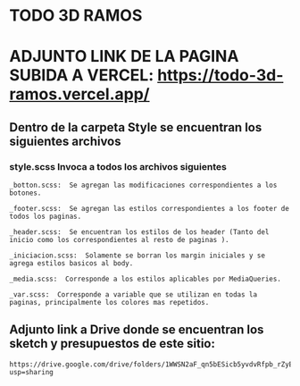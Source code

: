 # TODO 3D RAMOS

# ADJUNTO LINK DE LA PAGINA SUBIDA A VERCEL: https://todo-3d-ramos.vercel.app/

## Dentro de la carpeta Style se encuentran los siguientes archivos 
### style.scss Invoca a todos los archivos siguientes
    _botton.scss:  Se agregan las modificaciones correspondientes a los botones.
 
    _footer.scss:  Se agregan las estilos correspondientes a los footer de todos los paginas.
 
    _header.scss:  Se encuentran los estilos de los header (Tanto del inicio como los correspondientes al resto de paginas ).
 
    _iniciacion.scss:  Solamente se borran los margin iniciales y se agrega estilos basicos al body.
 
    _media.scss:  Corresponde a los estilos aplicables por MediaQueries.
 
    _var.scss:  Corresponde a variable que se utilizan en todas la paginas, principalmente los colores mas repetidos.
    
 ## Adjunto link a Drive donde se encuentran los sketch y presupuestos de este sitio:
    
    https://drive.google.com/drive/folders/1WWSN2aF_qn5bESicb5yvdvRfpb_rZyEl?usp=sharing
    
    
 
    
 
